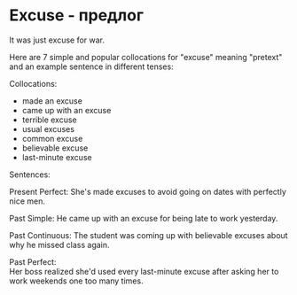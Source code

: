 # Excuse - предлог

It was just excuse for war.

Here are 7 simple and popular collocations for "excuse" meaning "pretext" and an example sentence in different tenses:

Collocations:

- made an excuse
- came up with an excuse
- terrible excuse
- usual excuses
- common excuse 
- believable excuse  
- last-minute excuse

Sentences:  

Present Perfect: 
She's made excuses to avoid going on dates with perfectly nice men.

Past Simple: 
He came up with an excuse for being late to work yesterday.  

Past Continuous:
The student was coming up with believable excuses about why he missed class again.

Past Perfect:  
Her boss realized she'd used every last-minute excuse after asking her to work weekends one too many times.